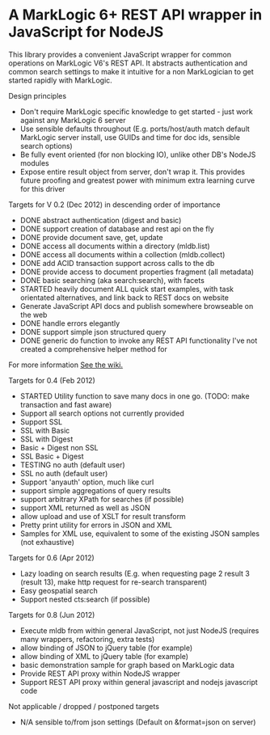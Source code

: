 # A MarkLogic 6+ REST API wrapper in JavaScript for NodeJS

This library provides a convenient JavaScript wrapper for common operations on MarkLogic V6's REST API. It abstracts authentication and common search settings to make it intuitive for a non MarkLogician to get started rapidly with MarkLogic.

Design principles
 - Don't require MarkLogic specific knowledge to get started - just work against any MarkLogic 6 server
 - Use sensible defaults throughout (E.g. ports/host/auth match default MarkLogic server install, use GUIDs and time for doc ids, sensible search options)
 - Be fully event oriented (for non blocking IO), unlike other DB's NodeJS modules
 - Expose entire result object from server, don't wrap it. This provides future proofing and greatest power with minimum extra learning curve for this driver
 
Targets for V 0.2 (Dec 2012) in descending order of importance
 - DONE abstract authentication (digest and basic) 
 - DONE support creation of database and rest api on the fly
 - DONE provide document save, get, update
 - DONE access all documents within a directory (mldb.list)
 - DONE access all documents within a collection (mldb.collect)
 - DONE add ACID transaction support across calls to the db
 - DONE provide access to document properties fragment (all metadata)
 - DONE basic searching (aka search:search), with facets
 - STARTED heavily document ALL quick start examples, with task orientated alternatives, and link back to REST docs on website
 - Generate JavaScript API docs and publish somewhere browseable on the web
 - DONE handle errors elegantly
 - DONE support simple json structured query
 - DONE generic do function to invoke any REST API functionality I've not created a comprehensive helper method for

For more information [See the wiki.](/adamfowleruk/mldb/wiki)

Targets for 0.4 (Feb 2012)
 - STARTED Utility function to save many docs in one go. (TODO: make transaction and fast aware)
 - Support all search options not currently provided
 - Support SSL
 - SSL with Basic
 - SSL with Digest
 - Basic + Digest non SSL
 - SSL Basic + Digest
 - TESTING no auth (default user)
 - SSL no auth (default user)
 - Support 'anyauth' option, much like curl
 - support simple aggregations of query results
 - support arbitrary XPath for searches (if possible)
 - support XML returned as well as JSON
 - allow upload and use of XSLT for result transform
 - Pretty print utility for errors in JSON and XML
 - Samples for XML use, equivalent to some of the existing JSON samples (not exhaustive)
 
Targets for 0.6 (Apr 2012)
 - Lazy loading on search results (E.g. when requesting page 2 result 3 (result 13), make http request for re-search transparent)
 - Easy geospatial search
 - Support nested cts:search (if possible)
 
Targets for 0.8 (Jun 2012)
 - Execute mldb from within general JavaScript, not just NodeJS (requires many wrappers, refactoring, extra tests)
 - allow binding of JSON to jQuery table (for example)
 - allow binding of XML to jQuery table (for example)
 - basic demonstration sample for graph based on MarkLogic data
 - Provide REST API proxy within NodeJS wrapper
 - Support REST API proxy within general javascript and nodejs javascript code

Not applicable / dropped / postponed targets
 - N/A sensible to/from json settings (Default on &format=json on server)